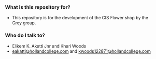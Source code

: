 
### What is this repository for? ###

* This repository is for the development of the CIS Flower shop by the Grey group. 



### Who do I talk to? ###

* Elikem K. Akatti Jnr and Khari Woods
* eakatti@hollandcollege.com and kwoods122871@hollandcollege.com